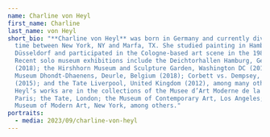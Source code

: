 ```yaml
---
name: Charline von Heyl
first_name: Charline
last_name: von Heyl
short_bio: "**Charline von Heyl** was born in Germany and currently divides her
  time between New York, NY and Marfa, TX. She studied painting in Hamburg and
  Düsseldorf and participated in the Cologne-based art scene in the 1980s.
  Recent solo museum exhibitions include the Deichtorhallen Hamburg, Germany
  (2018); the Hirshhorn Museum and Sculpture Garden, Washington DC (2018); the
  Museum Dhondt-Dhaenens, Deurle, Belgium (2018); Corbett vs. Dempsey, Chicago
  (2015); and the Tate Liverpool, United Kingdom (2012), among many others. Von
  Heyl’s works are in the collections of the Musee d’Art Moderne de la Ville de
  Paris; the Tate, London; the Museum of Contemporary Art, Los Angeles; and the
  Museum of Modern Art, New York, among others."
portraits:
  - media: 2023/09/charline-von-heyl
---
```

